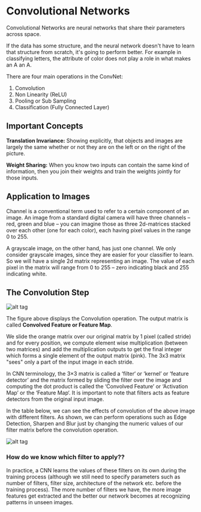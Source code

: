 # Convolutional Networks

Convolutional Networks are neural networks that share their parameters across space.

If the data has some structure, and the neural network doesn't have to learn that structure from scratch, it's going to perform better.
For example in classifying letters, the attribute of color does not play a role in what makes an A an A.

There are four main operations in the ConvNet:

1. Convolution
2. Non Linearity (ReLU)
3. Pooling or Sub Sampling
4. Classification (Fully Connected Layer)

## Important Concepts

**Translation Invariance:** Showing explicitly, that objects and images are largely the same whether or not they are on the left or on the right of the picture.

**Weight Sharing:** When you know two inputs can contain the same kind of information, then you join their weights and train the weights
jointly for those inputs.

## Application to Images

Channel is a conventional term used to refer to a certain component of an image. An image from a standard digital camera will have three channels – red, green and blue – you can imagine those as three 2d-matrices stacked over each other (one for each color), each having pixel values in the range 0 to 255.

A grayscale image, on the other hand, has just one channel. We only consider grayscale images, since they are easier for your classifier to
learn. So we will have a single 2d matrix representing an image. The value of each pixel in the matrix will range from 0 to 255 – zero indicating black and 255 indicating white.

## The Convolution Step

![alt tag](https://ujwlkarn.files.wordpress.com/2016/07/convolution_schematic.gif?w=268&h=196)

The figure above displays the Convolution operation. The output matrix is called **Convolved Feature or Feature Map**.

We slide the orange matrix over our original matrix by 1 pixel (called stride) and for every position, we compute element
wise multiplication (between two matrices) and add the multiplication outputs to get the final integer which forms a single
element of the output matrix (pink). The 3x3 matrix "sees" only a part of the input image in each stride.

In CNN terminology, the 3×3 matrix is called a ‘filter‘ or ‘kernel’ or ‘feature detector’ and the matrix formed by sliding the filter over the image and computing the dot product is called the ‘Convolved Feature’ or ‘Activation Map’ or the ‘Feature Map‘. It is important to note that filters acts as feature detectors from the original input image.

In the table below, we can see the effects of convolution of the above image with different filters. As shown, we can perform operations such as Edge Detection, Sharpen and Blur just by changing the numeric values of our filter matrix before the convolution operation.

![alt tag](https://ujwlkarn.files.wordpress.com/2016/08/screen-shot-2016-08-05-at-11-03-00-pm.png?w=342&h=562)

### How do we know which filter to apply??

In practice, a CNN learns the values of these filters on its own during the training process (although we still need to specify parameters such as number of filters, filter size, architecture of the network etc. before the training process). The more number of filters we have, the more image features get extracted and the better our network becomes at recognizing patterns in unseen images.


